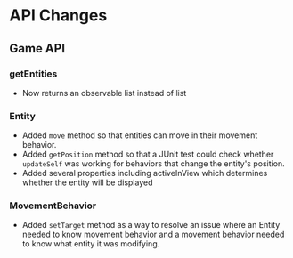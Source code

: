 # API Changes

## Game API
### getEntities
- Now returns an observable list instead of list
### Entity
- Added ``move`` method so that entities can move in their movement behavior.
- Added ``getPosition`` method so that a JUnit test could check whether ``updateSelf`` was working for
behaviors that change the entity's position.
- Added several properties including activeInView which determines whether the entity will be
displayed

### MovementBehavior
- Added ``setTarget`` method as a way to resolve an issue where an Entity needed to know 
movement behavior and a movement behavior needed to know what entity it was modifying.